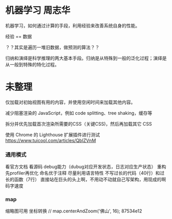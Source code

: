 
# 机器学习 周志华

机器学习，如何通过计算的手段，利用经验来改善系统自身的性能。

经验 == 数据

？？其实是遍历一堆旧数据，做预测的算法？？

归纳和演绎是科学推理的两大基本手段。归纳是从特殊到一般的泛化过程；演绎是从一般到特殊的特化过程。

# 未整理


仅加载对初始视图有用的内容，并使用空闲时间来加载其他内容。

减少阻塞渲染的 JavaScript，例如 code splitting、tree shaking，缓存等

拆分并优先加载首次渲染所需要的CSS（关键CSS)，然后再加载其它 CSS


使用 Chrome 的 Lighthouse 扩展插件进行测试
https://www.tuicool.com/articles/QbIZVnM

### 通用模式

看官方文档
看源码
debug能力（dubug对应开发状态，日志对应生产状态）
重构
先profiler再优化
命名优于注释
尽量利用语言特性
不写过长的代码（40行）和过长的函数（7行）
直接站在巨头的头上啊，不用动不动就自己写架构，用现成的啊
码字速度


### map

缩略图可用
坐标转换
// map.centerAndZoom('佛山', 16);
87534e12
